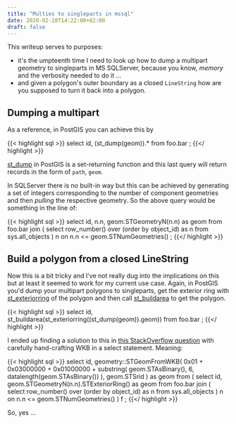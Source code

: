 ```yaml
---
title: "Multies to singleparts in mssql"
date: 2020-02-28T14:22:00+02:00
draft: false
---
```


This writeup serves to purposes:

- it's the umpteenth time I need to look up how to dump a multipart geometry
to singleparts in MS SQLServer, because you know, _memory_ and the verbosity
needed to do it ...
- and given a polygon's outer boundary as a closed `LineString` how are you supposed
to turn it back into a polygon.

## Dumping a multipart
As a reference, in PostGIS you can achieve this by

{{< highlight sql >}}
select
    id, (st_dump(geom)).*
from
    foo.bar
;
{{</ highlight >}}

[st_dump](https://postgis.net/docs/ST_Dump.html) in PostGIS is a set-returning
function and this last query will return records in the form of `path`, `geom`.

In SQLServer there is no built-in way but this can be achieved by generating a
set of integers corresponding to the number of component geometries and
then _pulling_ the respective geometry. So the above query would be something
in the line of:

{{< highlight sql >}}
select
    id, n.n, geom.STGeometryN(n.n) as geom
from
    foo.bar
        join (
            select
                row_number() over (order by object_id) as n
            from
                sys.all_objects
        ) n on
            n.n <= geom.STNumGeometries()
;
{{</ highlight >}}

## Build a polygon from a closed LineString
Now this is a bit tricky and I've not really dug into the implications on this
but at least it seemed to work for my current use case. Again, in PostGIS you'd
dump your multipart polygons to singleparts, get the exterior ring with
[st_exteriorring](https://postgis.net/docs/ST_ExteriorRing.html) of the
polygon and then call [st_buildarea](https://postgis.net/docs/ST_BuildArea.html)
to get the polygon.

{{< highlight sql >}}
select
    id, st_buildarea(st_exteriorring((st_dump(geom)).geom))
from
    foo.bar
;
{{</ highlight >}}

I ended up finding a solution to this in
[this StackOverflow question](https://stackoverflow.com/questions/48955884/geography-convert-linestring-to-polygon)
with carefully hand-crafting WKB in a select statement. Meaning:

{{< highlight sql >}}
select
    id,
    geometry::STGeomFromWKB(
        0x01 + 0x03000000 + 0x01000000 +
        substring(
            geom.STAsBinary(), 6, datalength(geom.STAsBinary())
        ), geom.STSrid
    ) as geom
from (
    select
        id, geom.STGeometryN(n.n).STExteriorRing() as geom
    from
        foo.bar
            join (
                select
                    row_number() over (order by object_id) as n
                from
                    sys.all_objects
            ) n on
                n.n <= geom.STNumGeometries()
) f
;
{{</ highlight >}}

So, yes ...
